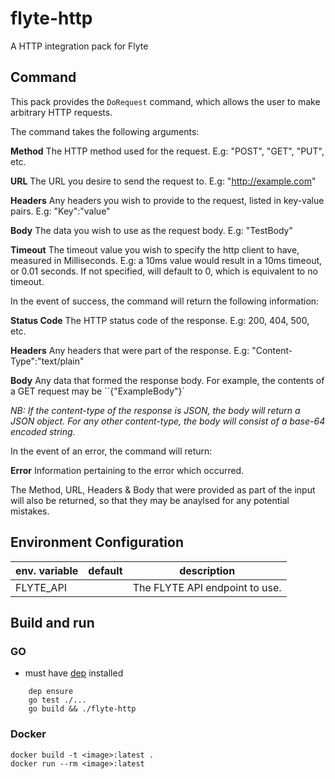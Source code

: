 # flyte-http
A HTTP integration pack for Flyte

## Command

This pack provides the `DoRequest` command, which allows the user to make arbitrary HTTP requests.

The command takes the following arguments:

**Method**
The HTTP method used for the request. E.g: "POST", "GET", "PUT", etc.

**URL**
The URL you desire to send the request to. E.g: "http://example.com"

**Headers**
Any headers you wish to provide to the request, listed in key-value pairs. E.g: "Key":"value"

**Body**
The data you wish to use as the request body. E.g: "TestBody"

**Timeout**
The timeout value you wish to specify the http client to have, measured in Milliseconds.
E.g: a 10ms value would result in a 10ms timeout, or 0.01 seconds.
If not specified, will default to 0, which is equivalent to no timeout.

<p>

In the event of success, the command will return the following information:

**Status Code**
The HTTP status code of the response. E.g: 200, 404, 500, etc.

**Headers**
Any headers that were part of the response. E.g: "Content-Type":"text/plain"

**Body**
Any data that formed the response body. For example, the contents of a GET request may be ``{"ExampleBody"}`

*NB: If the content-type of the response is JSON, the body will return a JSON object.
For any other content-type, the body will consist of a base-64 encoded string.*

<p>

In the event of an error, the command will return:

**Error**
Information pertaining to the error which occurred.

The Method, URL, Headers & Body that were provided as part of the input will also be returned, so that they may be anaylsed
for any potential mistakes.



## Environment Configuration


| env. variable             | default                      |description                      |
|---------------------------|------------------------------|---------------------------------|
| FLYTE_API                 |                              | The FLYTE API endpoint to use.  |


## Build and run

### GO
- must have [dep](https://github.com/golang/dep) installed

```
    dep ensure
    go test ./...
    go build && ./flyte-http
```

### Docker

```
docker build -t <image>:latest .
docker run --rm <image>:latest
```